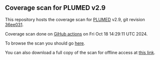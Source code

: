 Coverage scan for PLUMED v2.9
-----------------------------

This repository hosts the coverage scan for [PLUMED](http://www.plumed.org) v2.9,
git revision [36ee031](https://github.com/plumed/plumed2/commit/36ee031).

Coverage scan done on [GiHub actions](http://github.com/plumed/plumed2/actions) on Fri Oct 18 14:29:11 UTC 2024.

To browse the scan you should go [here](http://plumed.github.io/coverage-v2.9).

You can also download a full copy of the scan for offline access
at [this link](http://github.com/plumed/coverage-v2.9/archive/gh-pages.zip).
